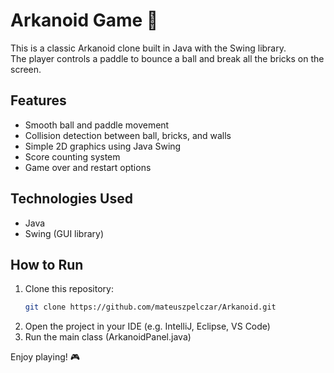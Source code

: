 # Arkanoid Game 🧱

This is a classic Arkanoid clone built in Java with the Swing library.  
The player controls a paddle to bounce a ball and break all the bricks on the screen.

## Features
- Smooth ball and paddle movement
- Collision detection between ball, bricks, and walls
- Simple 2D graphics using Java Swing
- Score counting system
- Game over and restart options

## Technologies Used
- Java
- Swing (GUI library)

## How to Run
1. Clone this repository:
   ```bash
   git clone https://github.com/mateuszpelczar/Arkanoid.git
2. Open the project in your IDE (e.g. IntelliJ, Eclipse, VS Code)
3. Run the main class (ArkanoidPanel.java)

Enjoy playing! 🎮
